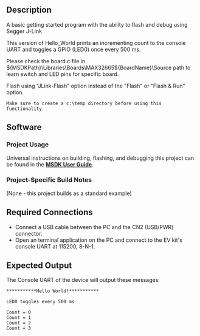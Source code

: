 ## Description

A basic getting started program with the ability to flash and debug using Segger J-Link

This version of Hello_World prints an incrementing count to the console UART and toggles a GPIO (LED0) once every 500 ms.

Please check the board.c file in ${MSDKPath}\Libraries\Boards\MAX32665\${BoardName}\Source path to learn switch and LED pins for specific board.

Flash using "JLink-Flash" option instead of the "Flash" or "Flash & Run" option.  
```
Make sure to create a c:\temp directory before using this functionality
```


## Software

### Project Usage

Universal instructions on building, flashing, and debugging this project can be found in the **[MSDK User Guide](https://analogdevicesinc.github.io/msdk/USERGUIDE/)**.

### Project-Specific Build Notes

(None - this project builds as a standard example)

## Required Connections

-   Connect a USB cable between the PC and the CN2 (USB/PWR) connector.
-   Open an terminal application on the PC and connect to the EV kit's console UART at 115200, 8-N-1.

## Expected Output

The Console UART of the device will output these messages:

```
***********Hello World!***********

LED0 toggles every 500 ms

Count = 0
Count = 1
Count = 2
Count = 3
```

